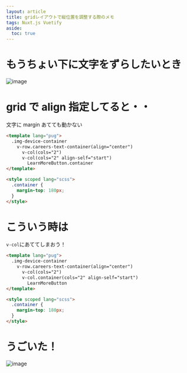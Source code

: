 ```yaml
---
layout: article
title: gridレイアウトで縦位置を調整する際のメモ
tags: Nuxt.js Vuetify
aside:
  toc: true
---
```


# もうちょい下に文字をずらしたいとき

![image](https://user-images.githubusercontent.com/44778704/86886253-89f03300-c131-11ea-9604-b008c899807f.png)

# grid で align 指定してると・・

文字に margin あてても動かない

```html
<template lang="pug">
  .img-device-container
    v-row.careers-text-container(align="center")
      v-col(cols="2")
      v-col(cols="2" align-self="start")
        LearnMoreButton.container
</template>

<style scoped lang="scss">
  .container {
    margin-top: 180px;
  }
</style>
```

# こういう時は

`v-col`にあててしまおう！

```html
<template lang="pug">
  .img-device-container
    v-row.careers-text-container(align="center")
      v-col(cols="2")
      v-col.container(cols="2" align-self="start")
        LearnMoreButton
</template>

<style scoped lang="scss">
  .container {
    margin-top: 180px;
  }
</style>
```

# うごいた！

![image](https://user-images.githubusercontent.com/44778704/86886469-f10de780-c131-11ea-863d-84b751d112c7.png)
